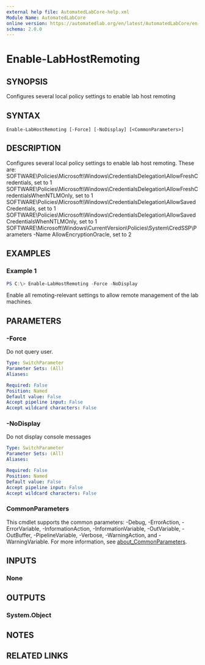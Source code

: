 ```yaml
---
external help file: AutomatedLabCore-help.xml
Module Name: AutomatedLabCore
online version: https://automatedlab.org/en/latest/AutomatedLabCore/en-us/Enable-LabHostRemoting
schema: 2.0.0
---
```


# Enable-LabHostRemoting

## SYNOPSIS
Configures several local policy settings to enable lab host remoting

## SYNTAX

```
Enable-LabHostRemoting [-Force] [-NoDisplay] [<CommonParameters>]
```

## DESCRIPTION
Configures several local policy settings to enable lab host remoting.
These are: SOFTWARE\Policies\Microsoft\Windows\CredentialsDelegation\AllowFreshCredentials, set to 1 SOFTWARE\Policies\Microsoft\Windows\CredentialsDelegation\AllowFreshCredentialsWhenNTLMOnly, set to 1 SOFTWARE\Policies\Microsoft\Windows\CredentialsDelegation\AllowSavedCredentials, set to 1 SOFTWARE\Policies\Microsoft\Windows\CredentialsDelegation\AllowSavedCredentialsWhenNTLMOnly, set to 1 SOFTWARE\Microsoft\Windows\CurrentVersion\Policies\System\CredSSP\Parameters -Name AllowEncryptionOracle, set to 2

## EXAMPLES

### Example 1
```powershell
PS C:\> Enable-LabHostRemoting -Force -NoDisplay
```

Enable all remoting-relevant settings to allow remote management of the lab machines.

## PARAMETERS

### -Force
Do not query user.

```yaml
Type: SwitchParameter
Parameter Sets: (All)
Aliases:

Required: False
Position: Named
Default value: False
Accept pipeline input: False
Accept wildcard characters: False
```

### -NoDisplay
Do not display console messages

```yaml
Type: SwitchParameter
Parameter Sets: (All)
Aliases:

Required: False
Position: Named
Default value: False
Accept pipeline input: False
Accept wildcard characters: False
```

### CommonParameters
This cmdlet supports the common parameters: -Debug, -ErrorAction, -ErrorVariable, -InformationAction, -InformationVariable, -OutVariable, -OutBuffer, -PipelineVariable, -Verbose, -WarningAction, and -WarningVariable. For more information, see [about_CommonParameters](http://go.microsoft.com/fwlink/?LinkID=113216).

## INPUTS

### None
## OUTPUTS

### System.Object
## NOTES

## RELATED LINKS

